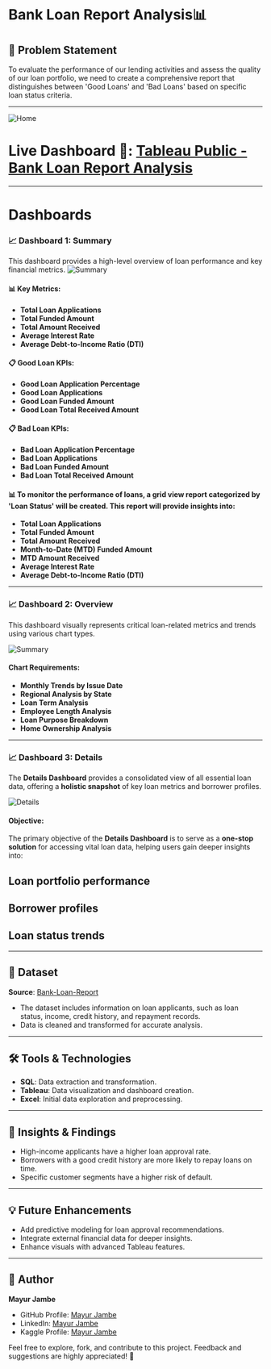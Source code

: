 # Bank Loan Report Analysis📊

## 🌟 Problem Statement
To evaluate the performance of our lending activities and assess the quality of our loan portfolio, we need to create a comprehensive report that distinguishes between 'Good Loans' and 'Bad Loans' based on specific loan status criteria.

---
![Home](https://github.com/user-attachments/assets/d3128dac-e3c8-444c-ac96-673a232b57ae)

# Live Dashboard 🔗: [Tableau Public - Bank Loan Report Analysis](https://public.tableau.com/app/profile/mayur.jambe/viz/BankLoanReportAnalysis_17373869429340/HOME)  

---
# Dashboards

### 📈 Dashboard 1: Summary
This dashboard provides a high-level overview of loan performance and key financial metrics.
![Summary](https://github.com/user-attachments/assets/24b0a43d-5a92-4d92-8bf4-511df68bef7a)


#### 📊 Key Metrics:
- **Total Loan Applications**
- **Total Funded Amount**
- **Total Amount Received**
- **Average Interest Rate**
- **Average Debt-to-Income Ratio (DTI)**

#### 📋 Good Loan KPIs:
- **Good Loan Application Percentage**
- **Good Loan Applications**
- **Good Loan Funded Amount**
- **Good Loan Total Received Amount**

#### 📋 Bad Loan KPIs:
- **Bad Loan Application Percentage**
- **Bad Loan Applications**
- **Bad Loan Funded Amount**
- **Bad Loan Total Received Amount**

#### 📊 To monitor the performance of loans, a **grid view report** categorized by 'Loan Status' will be created. This report will provide insights into:
- **Total Loan Applications**
- **Total Funded Amount**
- **Total Amount Received**
- **Month-to-Date (MTD) Funded Amount**
- **MTD Amount Received**
- **Average Interest Rate**
- **Average Debt-to-Income Ratio (DTI)**
---

### 📈 Dashboard 2: Overview
This dashboard visually represents critical loan-related metrics and trends using various chart types.

![Summary](https://github.com/user-attachments/assets/1271eafb-1e96-4fef-9451-5bb579db750e)

#### Chart Requirements:
- **Monthly Trends by Issue Date** 
- **Regional Analysis by State**
- **Loan Term Analysis** 
- **Employee Length Analysis**
- **Loan Purpose Breakdown** 
- **Home Ownership Analysis**

---

### 📈 Dashboard 3: Details
The **Details Dashboard** provides a consolidated view of all essential loan data, offering a **holistic snapshot** of key loan metrics and borrower profiles.

![Details](https://github.com/user-attachments/assets/eb965075-3f7a-4493-8a39-e7b4b18dac8d)

#### Objective:
The primary objective of the **Details Dashboard** is to serve as a **one-stop solution** for accessing vital loan data, helping users gain deeper insights into:
## Loan portfolio performance
## Borrower profiles
## Loan status trends

---

## 📂 Dataset
**Source**: [Bank-Loan-Report](https://github.com/mayur-42/Bank-Loan-Report-Analysis/blob/main/financial_loan.csv) 
- The dataset includes information on loan applicants, such as loan status, income, credit history, and repayment records.
- Data is cleaned and transformed for accurate analysis.

---

## 🛠️ Tools & Technologies
- **SQL**: Data extraction and transformation.
- **Tableau**: Data visualization and dashboard creation.
- **Excel**: Initial data exploration and preprocessing.

---

## 🚀 Insights & Findings
- High-income applicants have a higher loan approval rate.
- Borrowers with a good credit history are more likely to repay loans on time.
- Specific customer segments have a higher risk of default.

---

## 💡 Future Enhancements
- Add predictive modeling for loan approval recommendations.
- Integrate external financial data for deeper insights.
- Enhance visuals with advanced Tableau features.

---

## 👤 **Author**

**Mayur Jambe**

- GitHub Profile: [Mayur Jambe](https://github.com/mayur-42)
- LinkedIn: [Mayur Jambe](https://www.linkedin.com/in/mayurjambe42/)
- Kaggle Profile: [Mayur Jambe](https://www.kaggle.com/mayurjambe)
  
Feel free to explore, fork, and contribute to this project. Feedback and suggestions are highly appreciated! 🌟
